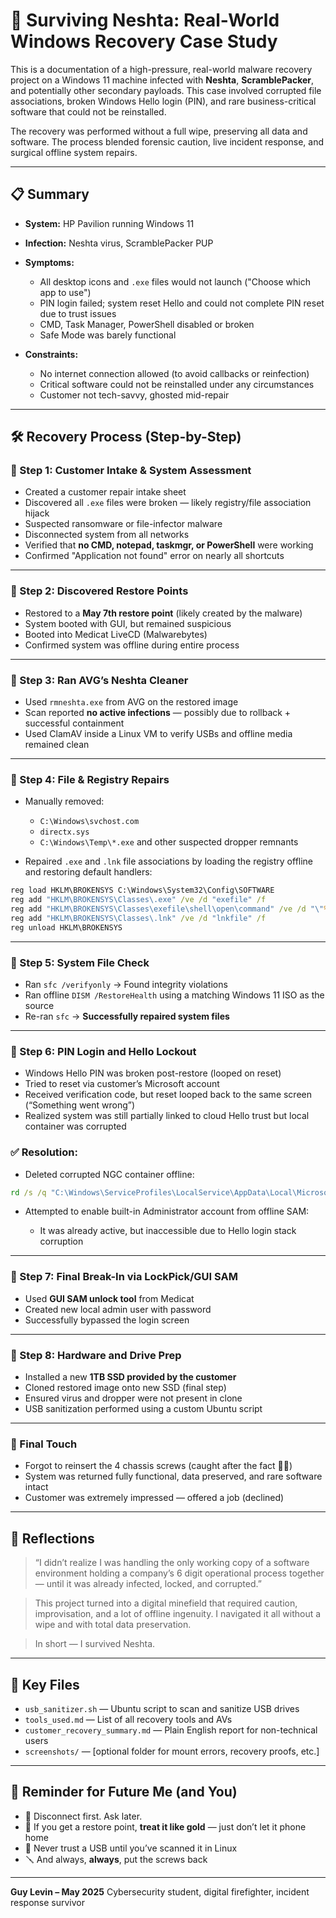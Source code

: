 # 🦠 Surviving Neshta: Real-World Windows Recovery Case Study

This is a documentation of a high-pressure, real-world malware recovery project on a Windows 11 machine infected with **Neshta**, **ScramblePacker**, and potentially other secondary payloads. This case involved corrupted file associations, broken Windows Hello login (PIN), and rare business-critical software that could not be reinstalled.

The recovery was performed without a full wipe, preserving all data and software. The process blended forensic caution, live incident response, and surgical offline system repairs.

---

## 📋 Summary

* **System:** HP Pavilion running Windows 11
* **Infection:** Neshta virus, ScramblePacker PUP
* **Symptoms:**

  * All desktop icons and `.exe` files would not launch ("Choose which app to use")
  * PIN login failed; system reset Hello and could not complete PIN reset due to trust issues
  * CMD, Task Manager, PowerShell disabled or broken
  * Safe Mode was barely functional
* **Constraints:**

  * No internet connection allowed (to avoid callbacks or reinfection)
  * Critical software could not be reinstalled under any circumstances
  * Customer not tech-savvy, ghosted mid-repair

---

## 🛠️ Recovery Process (Step-by-Step)

### 🔹 Step 1: Customer Intake & System Assessment

* Created a customer repair intake sheet
* Discovered all `.exe` files were broken — likely registry/file association hijack
* Suspected ransomware or file-infector malware
* Disconnected system from all networks
* Verified that **no CMD, notepad, taskmgr, or PowerShell** were working
* Confirmed "Application not found" error on nearly all shortcuts

---

### 🔹 Step 2: Discovered Restore Points

* Restored to a **May 7th restore point** (likely created by the malware)
* System booted with GUI, but remained suspicious
* Booted into Medicat LiveCD (Malwarebytes)
* Confirmed system was offline during entire process

---

### 🔹 Step 3: Ran AVG’s Neshta Cleaner

* Used `rmneshta.exe` from AVG on the restored image
* Scan reported **no active infections** — possibly due to rollback + successful containment
* Used ClamAV inside a Linux VM to verify USBs and offline media remained clean

---

### 🔹 Step 4: File & Registry Repairs

* Manually removed:

  * `C:\Windows\svchost.com`
  * `directx.sys`
  * `C:\Windows\Temp\*.exe` and other suspected dropper remnants

* Repaired `.exe` and `.lnk` file associations by loading the registry offline and restoring default handlers:

```cmd
reg load HKLM\BROKENSYS C:\Windows\System32\Config\SOFTWARE
reg add "HKLM\BROKENSYS\Classes\.exe" /ve /d "exefile" /f
reg add "HKLM\BROKENSYS\Classes\exefile\shell\open\command" /ve /d "\"%1\" %*" /f
reg add "HKLM\BROKENSYS\Classes\.lnk" /ve /d "lnkfile" /f
reg unload HKLM\BROKENSYS
```

---

### 🔹 Step 5: System File Check

* Ran `sfc /verifyonly` → Found integrity violations
* Ran offline `DISM /RestoreHealth` using a matching Windows 11 ISO as the source
* Re-ran `sfc` → **Successfully repaired system files**

---

### 🔹 Step 6: PIN Login and Hello Lockout

* Windows Hello PIN was broken post-restore (looped on reset)
* Tried to reset via customer’s Microsoft account
* Received verification code, but reset looped back to the same screen (“Something went wrong”)
* Realized system was still partially linked to cloud Hello trust but local container was corrupted

### ✅ Resolution:

* Deleted corrupted NGC container offline:

```cmd
rd /s /q "C:\Windows\ServiceProfiles\LocalService\AppData\Local\Microsoft\NGC"
```

* Attempted to enable built-in Administrator account from offline SAM:

  * It was already active, but inaccessible due to Hello login stack corruption

---

### 🔹 Step 7: Final Break-In via LockPick/GUI SAM

* Used **GUI SAM unlock tool** from Medicat
* Created new local admin user with password
* Successfully bypassed the login screen

---

### 🔹 Step 8: Hardware and Drive Prep

* Installed a new **1TB SSD provided by the customer**
* Cloned restored image onto new SSD (final step)
* Ensured virus and dropper were not present in clone
* USB sanitization performed using a custom Ubuntu script

---

### 🔹 Final Touch

* Forgot to reinsert the 4 chassis screws (caught after the fact 🤦‍♂️)
* System was returned fully functional, data preserved, and rare software intact
* Customer was extremely impressed — offered a job (declined)

---

## 💬 Reflections

> “I didn’t realize I was handling the only working copy of a software environment holding a company’s 6 digit operational process together — until it was already infected, locked, and corrupted.”

> This project turned into a digital minefield that required caution, improvisation, and a lot of offline ingenuity. I navigated it all without a wipe and with total data preservation.

> In short — I survived Neshta.

---

## 📂 Key Files

* `usb_sanitizer.sh` — Ubuntu script to scan and sanitize USB drives
* `tools_used.md` — List of all recovery tools and AVs
* `customer_recovery_summary.md` — Plain English report for non-technical users
* `screenshots/` — \[optional folder for mount errors, recovery proofs, etc.]

---

## 🛑 Reminder for Future Me (and You)

* 🔌 Disconnect first. Ask later.
* 🧠 If you get a restore point, **treat it like gold** — just don’t let it phone home
* 🧰 Never trust a USB until you’ve scanned it in Linux
* 🪛 And always, **always**, put the screws back

---

**Guy Levin – May 2025**
Cybersecurity student, digital firefighter, incident response survivor
